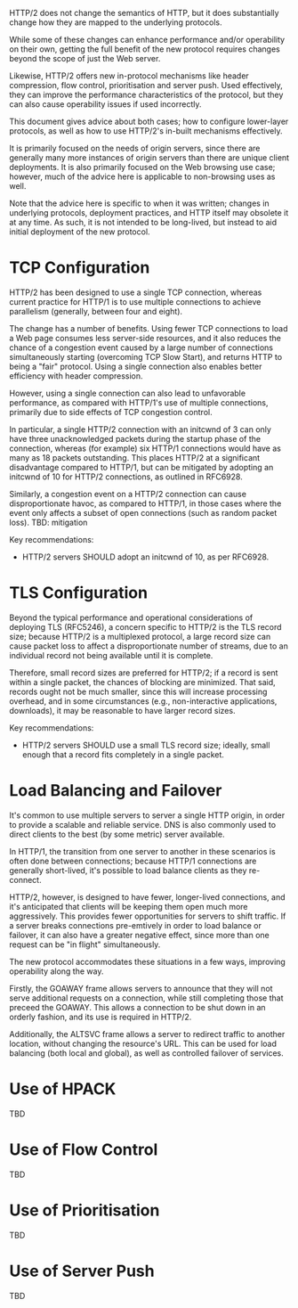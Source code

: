 HTTP/2 does not change the semantics of HTTP, but it does substantially change how they are mapped to the
underlying protocols.

While some of these changes can enhance performance and/or operability on their own, getting the full benefit of the new protocol requires changes beyond the scope of just the Web server.

Likewise, HTTP/2 offers new in-protocol mechanisms like header compression, flow control,
prioritisation and server push. Used effectively, they can improve the performance characteristics
of the protocol, but they can also cause operability issues if used incorrectly.

This document gives advice about both cases; how to configure lower-layer protocols, as well as how
to use HTTP/2's in-built mechanisms effectively. 

It is primarily focused on the needs of origin servers, since there are generally many more
instances of origin servers than there are unique client deployments. It is also primarily focused
on the Web browsing use case; however, much of the advice here is applicable to non-browsing uses
as well.

Note that the advice here is specific to when it was written; changes in underlying protocols, deployment practices, and HTTP itself may obsolete it at any time. As such, it is not intended to be
long-lived, but instead to aid initial deployment of the new protocol.

# TCP Configuration

HTTP/2 has been designed to use a single TCP connection, whereas current practice for HTTP/1 is to
use multiple connections to achieve parallelism (generally, between four and eight).

The change has a number of benefits. Using fewer TCP connections to load a Web page consumes less
server-side resources, and it also reduces the chance of a congestion event caused by a large
number of connections simultaneously starting (overcoming TCP Slow Start), and returns HTTP to
being a "fair" protocol. Using a single connection also enables better efficiency with header
compression.

However, using a single connection can also lead to unfavorable performance, as compared with
HTTP/1's use of multiple connections, primarily due to side effects of TCP congestion control.

In particular, a single HTTP/2 connection with an initcwnd of 3 can only have three unacknowledged
packets during the startup phase of the connection, whereas (for example) six HTTP/1 connections
would have as many as 18 packets outstanding. This places HTTP/2 at a significant disadvantage
compared to HTTP/1, but can be mitigated by adopting an initcwnd of 10 for HTTP/2 connections, as
outlined in RFC6928.

Similarly, a congestion event on a HTTP/2 connection can cause disproportionate havoc, as compared
to HTTP/1, in those cases where the event only affects a subset of open connections (such as random
packet loss). TBD: mitigation

Key recommendations:
 * HTTP/2 servers SHOULD adopt an initcwnd of 10, as per RFC6928.


# TLS Configuration

Beyond the typical performance and operational considerations of deploying TLS (RFC5246), a
concern specific to HTTP/2 is the TLS record size; because HTTP/2 is a multiplexed protocol, a
large record size can cause packet loss to affect a disproportionate number of streams, due to an
individual record not being available until it is complete.

Therefore, small record sizes are preferred for HTTP/2; if a record is sent within a single packet,
the chances of blocking are minimized. That said, records ought not be much smaller, since this
will increase processing overhead, and in some circumstances (e.g., non-interactive applications,
downloads), it may be reasonable to have larger record sizes.

Key recommendations:
 * HTTP/2 servers SHOULD use a small TLS record size; ideally, small enough that a record fits completely in a single packet.


# Load Balancing and Failover 

It's common to use multiple servers to server a single HTTP origin, in order to provide a scalable
and reliable service. DNS is also commonly used to direct clients to the best (by some metric)
server available.

In HTTP/1, the transition from one server to another in these scenarios is often done between
connections; because HTTP/1 connections are generally short-lived, it's possible to load balance
clients as they re-connect.

HTTP/2, however, is designed to have fewer, longer-lived connections, and it's anticipated that
clients will be keeping them open much more aggressively. This provides fewer opportunities for
servers to shift traffic. If a server breaks connections pre-emtively in order to load balance or
failover, it can also have a greater negative effect, since more than one request can be "in
flight" simultaneously.

The new protocol accommodates these situations in a few ways, improving operability along the way.

Firstly, the GOAWAY frame allows servers to announce that they will not serve additional requests on
a connection, while still completing those that preceed the GOAWAY. This allows a connection to be
shut down in an orderly fashion, and its use is required in HTTP/2.

Additionally, the ALTSVC frame allows a server to redirect traffic to another location, without
changing the resource's URL. This can be used for load balancing (both local and global), as well
as controlled failover of services.


# Use of HPACK

TBD

# Use of Flow Control

TBD

# Use of Prioritisation

TBD

# Use of Server Push

TBD
